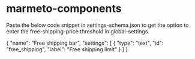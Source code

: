 # marmeto-components

Paste the below code snippet in settings-schema.json to get the option to enter the free-shipping-price threshold in global-settings.


{
    "name": "Free shipping bar",
    "settings": [
      {
        "type": "text",
        "id": "free_shipping",
        "label": "Free shipping limit"
      }
    ]
  }